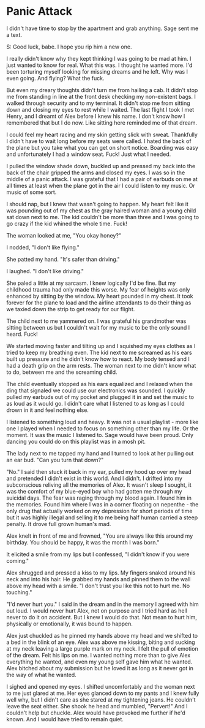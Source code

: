 # Panic Attack
I didn't have time to stop by the apartment and grab anything.  Sage sent me a text.

S: Good luck, babe.  I hope you rip him a new one.

I really didn't know why they kept thinking I was going to be mad at him.  I just wanted to know for real.  What this was.  I thought he wanted more.  I'd been torturing myself looking for missing dreams and he left.  Why was I even going.  And flying?  What the fuck.

But even my dreary thoughts didn't turn me from hailing a cab.  It didn't stop me from standing in line at the front desk checking my non-existent bags.  I walked through security and to my terminal.  It didn't stop me from sitting down and closing my eyes to rest while I waited.  The last flight I took I met Henry, and I dreamt of Alex before I knew his name.  I don't know how I remembered that but I do now.  Like sitting here reminded me of that dream.

I could feel my heart racing and my skin getting slick with sweat.  Thankfully I didn't have to wait long before my seats were called.  I hated the back of the plane but you take what you can get on short notice.  Boarding was easy and unfortunately I had a window seat.  Fuck!  Just what I needed.

I pulled the window shade down, buckled up and pressed my back into the back of the chair gripped the arms and closed my eyes.  I was so in the middle of a panic attack.  I was grateful that I had a pair of earbuds on me at all times at least when the plane got in the air I could listen to my music.  Or music of some sort.  

I should nap, but I knew that wasn't going to happen.  My heart felt like it was pounding out of my chest as the gray haired woman and a young child sat down next to me.  The kid couldn't be more than three and I was going to go crazy if the kid whined the whole time.  Fuck!

The woman looked at me, "You okay honey?"

I nodded, "I don't like flying."

She patted my hand.  "It's safer than driving."

I laughed.  "I don't like driving."

She paled a little at my sarcasm.  I knew logically I'd be fine.  But my childhood trauma had only made this worse.  My fear of heights was only enhanced by sitting by the window.  My heart pounded in my chest.  It took forever for the plane to load and the airline attendants to do their thing as we taxied down the strip to get ready for our flight.

The child next to me yammered on.  I was grateful his grandmother was sitting between us but I couldn't wait for my music to be the only sound I heard.  Fuck!

We started moving faster and tilting up and I squished my eyes clothes as I tried to keep my breathing even.  The kid next to me screamed as his ears built up pressure and he didn't know how to react.  My body tensed and I had a death grip on the arm rests.  The woman next to me didn't know what to do, between me and the screaming child.

The child eventually stopped as his ears equalized and I relaxed when the ding that signaled we could use our electronics was sounded.  I quickly pulled my earbuds out of my pocket and plugged it in and set the music to as loud as it would go.  I didn't care what I listened to as long as I could drown in it and feel nothing else.  

I listened to something loud and heavy.  It was not a usual playlist - more like one I played when I needed to focus on something other than my life.  Or the moment.  It was the music I listened to.  Sage would have been proud.  Only dancing you could do on this playlist was in a mosh pit.

The lady  next to me tapped my hand and I turned to look at her pulling out an ear bud.  "Can you turn that down?"

"No."  I said then stuck it back in my ear, pulled my hood up over my head and pretended I didn't exist in this world.  And I didn't.  I drifted into my subconscious reliving all the memories of Alex.  It wasn't sleep I sought, it was the comfort of my blue-eyed boy who had gotten me through my suicidal days.  The fear was raging through my blood again.  I found him in the memories.  Found him where I was in a corner floating on nepenthe - the only drug that actually worked on my depression for short periods of time but it was highly illegal and selling it to me being half human carried a steep penalty.  It drove full grown human's mad.

Alex knelt in front of me and frowned, "You are always like this around my birthday.  You should be happy, it was the month I was born."

It elicited a smile from my lips but I confessed, "I didn't know if you were coming."

Alex shrugged and pressed a kiss to my lips.  My fingers snaked around his neck and into his hair. He grabbed my hands and pinned them to the wall above my head with a smile.  "I don't trust you like this not to hurt me.  No touching."

"I'd never hurt you."  I said in the dream and in the memory I agreed with him out loud.  I would never hurt Alex, not on purpose and I tried hard as hell never to do it on accident.  But I knew I would do that.  Not mean to hurt him, physically or emotionally, it was bound to happen.

Alex just chuckled as he pinned my hands above my head and we shifted to a bed in the blink of an eye.  Alex was above me kissing, biting and sucking at my neck leaving a large purple mark on my neck.  I felt the pull of emotion of the dream.  Felt his lips on me.  I wanted nothing more than to give Alex everything he wanted, and even my young self gave him what he wanted.  Alex bitched about my submission but he loved it as long as it never got in the way of what he wanted.

I sighed and opened my eyes.  I shifted uncomfortably and the woman next to me just glared at me.  Her eyes glanced down to my pants and I knew fully well why, but I didn't care as she stared at my tightening jeans.  He couldn't leave the seat either.  She shook he head and mumbled, "Pervert!" And I couldn't help but chuckle.  Alex would have provoked me further if he'd known.  And I would have tried to remain quiet.  
<!--stackedit_data:
eyJoaXN0b3J5IjpbLTQzNzIwNjQ1NCwxNDc5NzgwMDM0LDEyNz
UyMDE3NzEsMTc5OTg1MjQyNiw4MzU2MDc2MTMsNzY1NDgxOTY2
LC0xMTc1ODE1MjkyLC04MjI0NjEyMjQsNjgxOTk2NTAxLC04MT
YzNjk0MTAsNDc4OTEzNDI1LDEwNDEzMTcxMjYsMTAzNTYyMDI3
OSwxOTE4OTQ0MzMyXX0=
-->